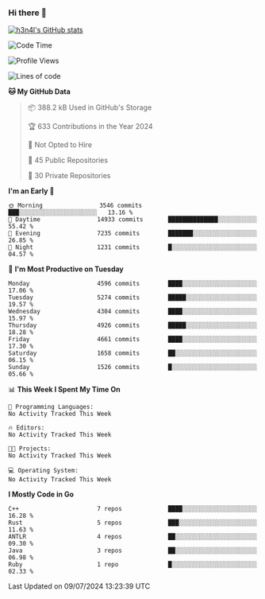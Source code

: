 ### Hi there 👋

[![h3n4l's GitHub stats](https://github-readme-stats.vercel.app/api?username=h3n4l&count_private=true&show_icons=true&theme=radical)](https://github.com/h3n4l/github-readme-stats)

<!--START_SECTION:waka-->
![Code Time](http://img.shields.io/badge/Code%20Time-1%2C882%20hrs%2020%20mins-blue)

![Profile Views](http://img.shields.io/badge/Profile%20Views-9-blue)

![Lines of code](https://img.shields.io/badge/From%20Hello%20World%20I%27ve%20Written-10.2%20million%20lines%20of%20code-blue)

**🐱 My GitHub Data** 

> 📦 388.2 kB Used in GitHub's Storage 
 > 
> 🏆 633 Contributions in the Year 2024
 > 
> 🚫 Not Opted to Hire
 > 
> 📜 45 Public Repositories 
 > 
> 🔑 30 Private Repositories 
 > 
**I'm an Early 🐤** 

```text
🌞 Morning                3546 commits        ███░░░░░░░░░░░░░░░░░░░░░░   13.16 % 
🌆 Daytime                14933 commits       ██████████████░░░░░░░░░░░   55.42 % 
🌃 Evening                7235 commits        ███████░░░░░░░░░░░░░░░░░░   26.85 % 
🌙 Night                  1231 commits        █░░░░░░░░░░░░░░░░░░░░░░░░   04.57 % 
```
📅 **I'm Most Productive on Tuesday** 

```text
Monday                   4596 commits        ████░░░░░░░░░░░░░░░░░░░░░   17.06 % 
Tuesday                  5274 commits        █████░░░░░░░░░░░░░░░░░░░░   19.57 % 
Wednesday                4304 commits        ████░░░░░░░░░░░░░░░░░░░░░   15.97 % 
Thursday                 4926 commits        █████░░░░░░░░░░░░░░░░░░░░   18.28 % 
Friday                   4661 commits        ████░░░░░░░░░░░░░░░░░░░░░   17.30 % 
Saturday                 1658 commits        ██░░░░░░░░░░░░░░░░░░░░░░░   06.15 % 
Sunday                   1526 commits        █░░░░░░░░░░░░░░░░░░░░░░░░   05.66 % 
```


📊 **This Week I Spent My Time On** 

```text
💬 Programming Languages: 
No Activity Tracked This Week

🔥 Editors: 
No Activity Tracked This Week

🐱‍💻 Projects: 
No Activity Tracked This Week

💻 Operating System: 
No Activity Tracked This Week
```

**I Mostly Code in Go** 

```text
C++                      7 repos             ████░░░░░░░░░░░░░░░░░░░░░   16.28 % 
Rust                     5 repos             ███░░░░░░░░░░░░░░░░░░░░░░   11.63 % 
ANTLR                    4 repos             ██░░░░░░░░░░░░░░░░░░░░░░░   09.30 % 
Java                     3 repos             ██░░░░░░░░░░░░░░░░░░░░░░░   06.98 % 
Ruby                     1 repo              █░░░░░░░░░░░░░░░░░░░░░░░░   02.33 % 
```




 Last Updated on 09/07/2024 13:23:39 UTC
<!--END_SECTION:waka-->

